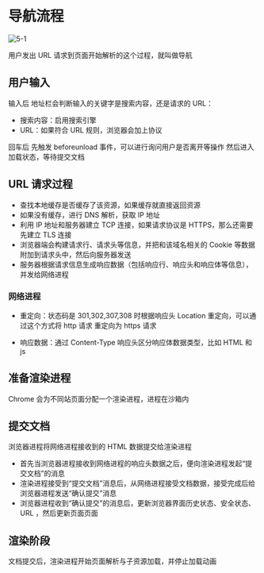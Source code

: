 # 导航流程

![5-1](/img/note/5/5-1.jpg)

用户发出 URL 请求到页面开始解析的这个过程，就叫做导航

## 用户输入

输入后 地址栏会判断输入的关键字是搜索内容，还是请求的 URL：

- 搜索内容：启用搜索引擎
- URL：如果符合 URL 规则，浏览器会加上协议

回车后 先触发 beforeunload 事件，可以进行询问用户是否离开等操作
然后进入加载状态，等待提交文档

## URL 请求过程

- 查找本地缓存是否缓存了该资源，如果缓存就直接返回资源
- 如果没有缓存，进行 DNS 解析，获取 IP 地址
- 利用 IP 地址和服务器建立 TCP 连接，如果请求协议是 HTTPS，那么还需要先建立 TLS 连接
- 浏览器端会构建请求行、请求头等信息，并把和该域名相关的 Cookie 等数据附加到请求头中，然后向服务器发送
- 服务器根据请求信息生成响应数据（包括响应行、响应头和响应体等信息），并发给网络进程

### 网络进程

- 重定向：状态码是 301,302,307,308 时根据响应头 Location 重定向，可以通过这个方式将 http 请求 重定向为 https 请求

- 响应数据：通过 Content-Type 响应头区分响应体数据类型，比如 HTML 和 js

## 准备渲染进程

Chrome 会为不同站页面分配一个渲染进程，进程在沙箱内

## 提交文档

浏览器进程将网络进程接收到的 HTML 数据提交给渲染进程

- 首先当浏览器进程接收到网络进程的响应头数据之后，便向渲染进程发起“提交文档”的消息
- 渲染进程接受到“提交文档”消息后，从网络进程接受文档数据，接受完成后给浏览器进程发送“确认提交”消息
- 浏览器进程收到“确认提交”的消息后，更新浏览器界面历史状态、安全状态、URL ，然后更新页面页面

## 渲染阶段

文档提交后，渲染进程开始页面解析与子资源加载，并停止加载动画
